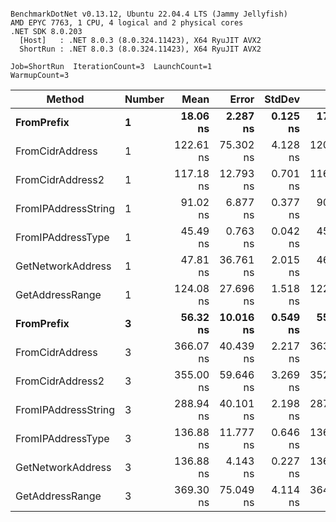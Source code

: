 ```

BenchmarkDotNet v0.13.12, Ubuntu 22.04.4 LTS (Jammy Jellyfish)
AMD EPYC 7763, 1 CPU, 4 logical and 2 physical cores
.NET SDK 8.0.203
  [Host]   : .NET 8.0.3 (8.0.324.11423), X64 RyuJIT AVX2
  ShortRun : .NET 8.0.3 (8.0.324.11423), X64 RyuJIT AVX2

Job=ShortRun  IterationCount=3  LaunchCount=1  
WarmupCount=3  

```
| Method              | Number | Mean      | Error     | StdDev   | Min       | Max       | Gen0   | Allocated |
|-------------------- |------- |----------:|----------:|---------:|----------:|----------:|-------:|----------:|
| **FromPrefix**          | **1**      |  **18.06 ns** |  **2.287 ns** | **0.125 ns** |  **17.97 ns** |  **18.20 ns** | **0.0007** |      **56 B** |
| FromCidrAddress     | 1      | 122.61 ns | 75.302 ns | 4.128 ns | 120.18 ns | 127.38 ns | 0.0012 |     112 B |
| FromCidrAddress2    | 1      | 117.18 ns | 12.793 ns | 0.701 ns | 116.77 ns | 117.99 ns | 0.0012 |     112 B |
| FromIPAddressString | 1      |  91.02 ns |  6.877 ns | 0.377 ns |  90.71 ns |  91.44 ns | 0.0006 |      56 B |
| FromIPAddressType   | 1      |  45.49 ns |  0.763 ns | 0.042 ns |  45.45 ns |  45.52 ns | 0.0010 |      88 B |
| GetNetworkAddress   | 1      |  47.81 ns | 36.761 ns | 2.015 ns |  46.19 ns |  50.06 ns | 0.0007 |      56 B |
| GetAddressRange     | 1      | 124.08 ns | 27.696 ns | 1.518 ns | 122.92 ns | 125.80 ns | 0.0019 |     168 B |
| **FromPrefix**          | **3**      |  **56.32 ns** | **10.016 ns** | **0.549 ns** |  **55.69 ns** |  **56.69 ns** | **0.0020** |     **168 B** |
| FromCidrAddress     | 3      | 366.07 ns | 40.439 ns | 2.217 ns | 363.66 ns | 368.01 ns | 0.0038 |     336 B |
| FromCidrAddress2    | 3      | 355.00 ns | 59.646 ns | 3.269 ns | 352.06 ns | 358.52 ns | 0.0038 |     336 B |
| FromIPAddressString | 3      | 288.94 ns | 40.101 ns | 2.198 ns | 287.28 ns | 291.43 ns | 0.0019 |     168 B |
| FromIPAddressType   | 3      | 136.88 ns | 11.777 ns | 0.646 ns | 136.50 ns | 137.62 ns | 0.0031 |     264 B |
| GetNetworkAddress   | 3      | 136.88 ns |  4.143 ns | 0.227 ns | 136.62 ns | 137.04 ns | 0.0019 |     168 B |
| GetAddressRange     | 3      | 369.30 ns | 75.049 ns | 4.114 ns | 364.81 ns | 372.88 ns | 0.0057 |     504 B |
